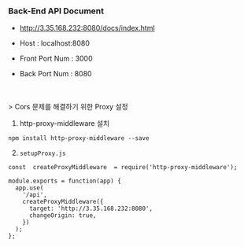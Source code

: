 ### Back-End API Document </br>
* http://3.35.168.232:8080/docs/index.html
* Host : localhost:8080

* Front Port Num : 3000
* Back Port Num : 8080
</br>
</br>
> Cors 문제를 해결하기 위한 Proxy 설정 </br>

1. http-proxy-middleware 설치 
```
npm install http-proxy-middleware --save
```

2. `setupProxy.js`
```
const  createProxyMiddleware  = require('http-proxy-middleware');

module.exports = function(app) {
  app.use(
    '/api',
    createProxyMiddleware({
      target: 'http://3.35.168.232:8080',
      changeOrigin: true,
    })
  );
};
```
